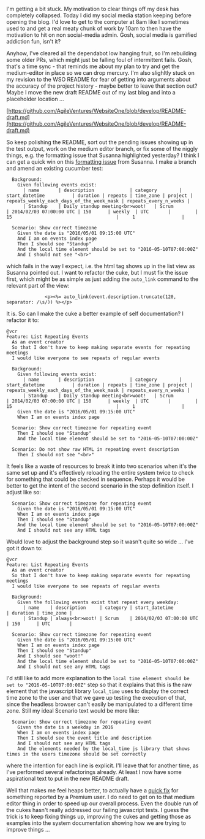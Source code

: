 I'm getting a bit stuck.  My motivation to clear things off my desk has completely collapsed.  Today I did my social media station keeping before opening the blog.  I'd love to get to the computer at 8am like I sometimes used to and get a real meaty chunk of work by 10am to then have the motivation to hit on non social-media admin.  Gosh, social media is gamified addiction fun, isn't it?

Anyhow, I've cleared all the dependabot low hanging fruit, so I'm rebuilding some older PRs, which might just be falling foul of intermittent fails.  Gosh, that's a time sync - that reminds me about my plan to try and get the medium-editor in place so we can drop mercury.  I'm also slighltly stuck on my revision to the WSO README for fear of getting into arguments about the accuracy of the project history - maybe better to leave that section out?  Maybe I move the new draft README out of my last blog and into a placeholder location ...

[https://github.com/AgileVentures/WebsiteOne/blob/develop/README-draft.md](https://github.com/AgileVentures/WebsiteOne/blob/develop/README-draft.md)

So keep polishing the README, sort out the pending issues showing up in the test output, work on the medium editor branch, or fix some of the niggly things, e.g. the formatting issue that Susanna highlighted yesterday?  I think I can get a quick win on this [formatting issue](https://github.com/AgileVentures/WebsiteOne/issues/1994) from Susanna.  I make a branch and amend an existing cucumber test:

```gherkin
  Background:
    Given following events exist:
      | name       | description             | category        | start_datetime          | duration | repeats | time_zone | project | repeats_weekly_each_days_of_the_week_mask | repeats_every_n_weeks |
      | Standup    | Daily standup meeting<br>woot!   | Scrum           | 2014/02/03 07:00:00 UTC | 150      | weekly  | UTC       |         |   15                                      |     1                 |

  Scenario: Show correct timezone
    Given the date is "2016/05/01 09:15:00 UTC"
    And I am on events index page
    Then I should see "Standup"
    And the local time element should be set to "2016-05-10T07:00:00Z"
    And I should not see "<br>"
```

which fails in the way I expect, i.e. the html tag shows up in the list view as Susanna pointed out.  I want to refactor the cuke, but I must fix the issue first, which might be as simple as just adding the `auto_link` command to the relevant part of the view:

```erb
              <p><%= auto_link(event.description.truncate(120, separator: /\s/)) %></p>
```
  
It is.  So can I make the cuke a better example of self documentation?  I refactor it to:

```gherkin
@vcr
Feature: List Repeating Events
  As an event creator
  So that I don't have to keep making separate events for repeating meetings
  I would like everyone to see repeats of regular events

  Background:
    Given following events exist:
      | name       | description             | category        | start_datetime          | duration | repeats | time_zone | project | repeats_weekly_each_days_of_the_week_mask | repeats_every_n_weeks |
      | Standup    | Daily standup meeting<br>woot!   | Scrum           | 2014/02/03 07:00:00 UTC | 150      | weekly  | UTC       |         |   15                                      |     1                 |
    Given the date is "2016/05/01 09:15:00 UTC"
    When I am on events index page

  Scenario: Show correct timezone for repeating event
    Then I should see "Standup"
    And the local time element should be set to "2016-05-10T07:00:00Z"

  Scenario: Do not show raw HTML in repeating event description
    Then I should not see "<br>"
```

It feels like a waste of resources to break it into two scenarios when it's the same set up and it's effectively reloading the entire system twice to check for something that could be checked in sequence.  Perhaps it would be better to get the intent of the second scenario in the step definition itself.  I adjust like so:

```gherkin
  Scenario: Show correct timezone for repeating event
    Given the date is "2016/05/01 09:15:00 UTC"
    When I am on events index page
    Then I should see "Standup"
    And the local time element should be set to "2016-05-10T07:00:00Z"
    And I should not see any HTML tags
```

Would love to adjust the background step so it wasn't quite so wide ... I've got it down to:

```gherkin
@vcr
Feature: List Repeating Events
  As an event creator
  So that I don't have to keep making separate events for repeating meetings
  I would like everyone to see repeats of regular events

  Background:
    Given the following events exist that repeat every weekday:
      | name    | description     | category | start_datetime          | duration | time_zone |
      | Standup | always<br>woot! | Scrum    | 2014/02/03 07:00:00 UTC | 150      | UTC       |

  Scenario: Show correct timezone for repeating event
    Given the date is "2016/05/01 09:15:00 UTC"
    When I am on events index page
    Then I should see "Standup"
    And I should see "woot!"
    And the local time element should be set to "2016-05-10T07:00:00Z"
    And I should not see any HTML tags
```

I'd still like to add more explanation to the `local time element should be set to "2016-05-10T07:00:00Z"` step so that it explains that this is the raw element that the javascript library `local_time` uses to display the correct time zone to the user and that we gave up testing the execution of that, since the headless browser can't easily be manipulated to a different time zone.  Still my ideal Scenario text would be more like:

```gherkin
  Scenario: Show correct timezone for repeating event
    Given the date is a weekday in 2016
    When I am on events index page
    Then I should see the event title and description
    And I should not see any HTML tags
    And the elements needed by the local_time js library that shows times in the users timezone should be set correctly
```

where the intention for each line is explicit.  I'll leave that for another time, as I've performed several refactorings already.  At least I now have some aspirational text to put in the new README draft.

Well that makes me feel heaps better, to actually have a [quick fix](https://github.com/AgileVentures/WebsiteOne/pull/1995) for something reported by a Premium user.  I do need to get on to that medium editor thing in order to speed up our overall process.  Even the double run of the cukes hasn't really addressed our failing javascript tests.  I guess the trick is to keep fixing things up, improving the cukes and getting those as examples into the system documentation showing how we are trying to improve things ...


